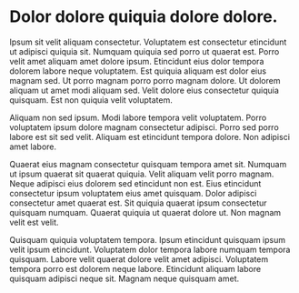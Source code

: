 # Dolor dolore quiquia dolore dolore.

Ipsum sit velit aliquam consectetur. Voluptatem est consectetur etincidunt ut adipisci quiquia sit. Numquam quiquia sed porro ut quaerat est. Porro velit amet aliquam amet dolore ipsum. Etincidunt eius dolor tempora dolorem labore neque voluptatem. Est quiquia aliquam est dolor eius magnam sed. Ut porro magnam porro porro magnam dolore. Ut dolorem aliquam ut amet modi aliquam sed. Velit dolore eius consectetur quiquia quisquam. Est non quiquia velit voluptatem.

Aliquam non sed ipsum. Modi labore tempora velit voluptatem. Porro voluptatem ipsum dolore magnam consectetur adipisci. Porro sed porro labore est sit sed velit. Aliquam est etincidunt tempora dolore. Non adipisci amet labore.

Quaerat eius magnam consectetur quisquam tempora amet sit. Numquam ut ipsum quaerat sit quaerat quiquia. Velit aliquam velit porro magnam. Neque adipisci eius dolorem sed etincidunt non est. Eius etincidunt consectetur ipsum voluptatem eius amet quisquam. Dolor adipisci consectetur amet quaerat est. Sit quiquia quaerat ipsum consectetur quisquam numquam. Quaerat quiquia ut quaerat dolore ut. Non magnam velit est velit.

Quisquam quiquia voluptatem tempora. Ipsum etincidunt quisquam ipsum velit ipsum etincidunt. Voluptatem dolor tempora labore numquam tempora quisquam. Labore velit quaerat dolore velit amet adipisci. Voluptatem tempora porro est dolorem neque labore. Etincidunt aliquam labore quisquam adipisci neque sit. Magnam neque quisquam amet.

